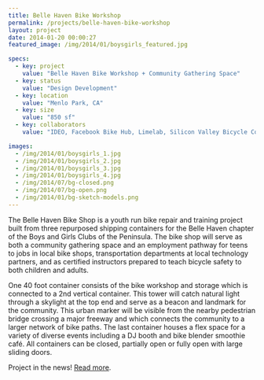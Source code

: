 ```yaml
---
title: Belle Haven Bike Workshop
permalink: /projects/belle-haven-bike-workshop
layout: project
date: 2014-01-20 00:00:27
featured_image: /img/2014/01/boysgirls_featured.jpg

specs:
  - key: project
    value: "Belle Haven Bike Workshop + Community Gathering Space"
  - key: status
    value: "Design Development"
  - key: location
    value: "Menlo Park, CA"
  - key: size
    value: "850 sf"
  - key: collaborators
    value: "IDEO, Facebook Bike Hub, Limelab, Silicon Valley Bicycle Coalition"

images:
  - /img/2014/01/boysgirls_1.jpg
  - /img/2014/01/boysgirls_2.jpg
  - /img/2014/01/boysgirls_3.jpg
  - /img/2014/01/boysgirls_4.jpg
  - /img/2014/07/bg-closed.png
  - /img/2014/07/bg-open.png
  - /img/2014/01/bg-sketch-models.png
---
```


The Belle Haven Bike Shop is a youth run bike repair and training project built from three repurposed shipping containers for the Belle Haven chapter of the Boys and Girls Clubs of the Peninsula. The bike shop will serve as both a community gathering space and an employment pathway for teens to jobs in local bike shops, transportation departments at local technology partners, and as certified instructors prepared to teach bicycle safety to both children and adults.

One 40 foot container consists of the bike workshop and storage which is connected to a 2nd vertical container. This tower will catch natural light through a skylight at the top end and serve as a beacon and landmark for the community. This urban marker will be visible from the nearby pedestrian bridge crossing a major freeway and which connects the community to a larger network of bike paths. The last container houses a flex space for a variety of diverse events including a DJ booth and bike blender smoothie café. All containers can be closed, partially open or fully open with large sliding doors.

Project in the news! <a href="http://www.almanacnews.com/news/2014/02/16/boys--girls-club-aims-to-bring-bike-shop-to-belle-haven" target="_blank">Read more</a>.
